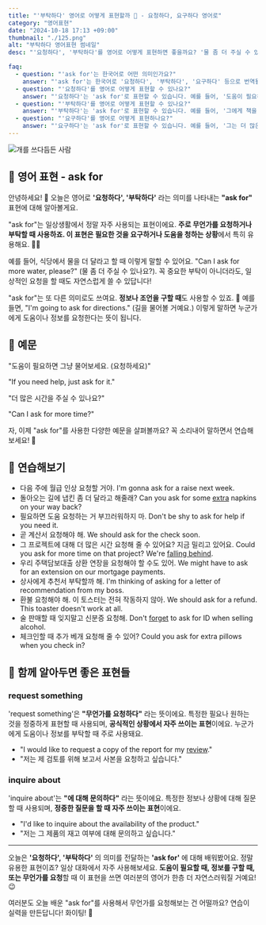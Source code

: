 ```yaml
---
title: "'부탁하다' 영어로 어떻게 표현할까 🙏 - 요청하다, 요구하다 영어로"
category: "영어표현"
date: "2024-10-18 17:13 +09:00"
thumbnail: "./125.png"
alt: "부탁하다 영어표현 썸네일"
desc: "'요청하다', '부탁하다'를 영어로 어떻게 표현하면 좋을까요? '물 좀 더 주실 수 있나요?', '도움이 필요하면 물어보세요.' 등을 영어로 표현하는 법을 배워봅시다. 다양한 예문을 통해서 연습하고 본인의 표현으로 만들어 보세요."

faq:
  - question: "'ask for'는 한국어로 어떤 의미인가요?"
    answer: "'ask for'는 한국어로 '요청하다', '부탁하다', '요구하다' 등으로 번역될 수 있습니다. 어떤 것을 요구하거나 원하는 경우에 사용됩니다."
  - question: "'요청하다'를 영어로 어떻게 표현할 수 있나요?"
    answer: "'요청하다'는 'ask for'로 표현할 수 있습니다. 예를 들어, '도움이 필요하다고 요청했어요'는 'I asked for help'로 말할 수 있습니다."
  - question: "'부탁하다'를 영어로 어떻게 표현할 수 있나요?"
    answer: "'부탁하다'는 'ask for'로 표현할 수 있습니다. 예를 들어, '그에게 책을 부탁했어요'는 'I asked for the book from him'으로 말할 수 있습니다."
  - question: "'요구하다'를 영어로 어떻게 표현하나요?"
    answer: "'요구하다'는 'ask for'로 표현할 수 있습니다. 예를 들어, '그는 더 많은 정보를 요구했어요'는 'He asked for more information'으로 표현할 수 있습니다."
---
```


![개를 쓰다듬든 사람](./125-1.jpg)

## 🌟 영어 표현 - ask for

안녕하세요! 👋 오늘은 영어로 **'요청하다', '부탁하다'** 라는 의미를 나타내는 **"ask for"** 표현에 대해 알아볼게요.

"ask for"는 일상생활에서 정말 자주 사용되는 표현이에요. **주로 무언가를 요청하거나 부탁할 때 사용하죠. 이 표현은 필요한 것을 요구하거나 도움을 청하는 상황**에서 특히 유용해요. 🙋‍♀️

예를 들어, 식당에서 물을 더 달라고 할 때 이렇게 말할 수 있어요. "Can I ask for more water, please?" (물 좀 더 주실 수 있나요?). 꼭 중요한 부탁이 아니더라도, 일상적인 요청을 할 때도 자연스럽게 쓸 수 있답니다!

"ask for"는 또 다른 의미로도 쓰여요. **정보나 조언을 구할 때**도 사용할 수 있죠. 🤔 예를 들면, "I'm going to ask for directions." (길을 물어볼 거예요.) 이렇게 말하면 누군가에게 도움이나 정보를 요청한다는 뜻이 됩니다.

## 📖 예문

"도움이 필요하면 그냥 물어보세요. (요청하세요)"

"If you need help, just ask for it."

"더 많은 시간을 주실 수 있나요?"

"Can I ask for more time?"

자, 이제 "ask for"를 사용한 다양한 예문을 살펴볼까요? 꼭 소리내어 말하면서 연습해보세요! 🚀

## 💬 연습해보기

<ul data-interactive-list>
  <li data-interactive-item>
    <span data-toggler>다음 주에 월급 인상 요청할 거야.</span>
    <span data-answer>I'm gonna ask for a raise next week.</span>
  </li>
  <li data-interactive-item>
    <span data-toggler>돌아오는 길에 냅킨 좀 더 달라고 해줄래?</span>
    <span data-answer>Can you ask for some <a href="/blog/in-english/265.extra/">extra</a> napkins on your way back?</span>
  </li>
  <li data-interactive-item>
    <span data-toggler>필요하면 도움 요청하는 거 부끄러워하지 마.</span>
    <span data-answer>Don't be shy to ask for help if you need it.</span>
  </li>
  <li data-interactive-item>
    <span data-toggler>곧 계산서 요청해야 해.</span>
    <span data-answer>We should ask for the check soon.</span>
  </li>
  <li data-interactive-item>
    <span data-toggler>그 프로젝트에 대해 더 많은 시간 요청해 줄 수 있어요? 지금 밀리고 있어요.</span>
    <span data-answer>Could you ask for more time on that project? We're <a href="/blog/in-english/031.fall-behind/">falling behind</a>.</span>
  </li>
  <li data-interactive-item>
    <span data-toggler>우리 주택담보대출 상환 연장을 요청해야 할 수도 있어.</span>
    <span data-answer>We might have to ask for an extension on our mortgage payments.</span>
  </li>
  <li data-interactive-item>
    <span data-toggler>상사에게 추천서 부탁할까 해.</span>
    <span data-answer>I'm thinking of asking for a letter of recommendation from my boss.</span>
  </li>
  <li data-interactive-item>
    <span data-toggler>환불 요청해야 해. 이 토스터는 전혀 작동하지 않아.</span>
    <span data-answer>We should ask for a refund. This toaster doesn't work at all.</span>
  </li>
  <li data-interactive-item>
    <span data-toggler>술 판매할 때 잊지말고 신분증 요청해.</span>
    <span data-answer>Don't <a href="/blog/in-english/023.forget/">forget</a> to ask for ID when selling alcohol.</span>
  </li>
  <li data-interactive-item>
    <span data-toggler>체크인할 때 추가 베개 요청해 줄 수 있어?</span>
    <span data-answer>Could you ask for extra pillows when you check in?</span>
  </li>
</ul>

## 🤝 함께 알아두면 좋은 표현들

### request something

'request something'은 **"무언가를 요청하다"** 라는 뜻이에요. 특정한 필요나 원하는 것을 정중하게 표현할 때 사용되며, **공식적인 상황에서 자주 쓰이는 표현**이에요. 누군가에게 도움이나 정보를 부탁할 때 주로 사용돼요.

- "I would like to request a copy of the report for my [review](/blog/in-english/251.review/)."
- "저는 제 검토를 위해 보고서 사본을 요청하고 싶습니다."

### inquire about

'inquire about'는 **"에 대해 문의하다"** 라는 뜻이에요. 특정한 정보나 상황에 대해 질문할 때 사용되며, **정중한 질문을 할 때 자주 쓰이는 표현**이에요.

- "I'd like to inquire about the availability of the product."
- "저는 그 제품의 재고 여부에 대해 문의하고 싶습니다."

---

오늘은 **'요청하다', '부탁하다'** 의 의미를 전달하는 **'ask for'** 에 대해 배워봤어요. 정말 유용한 표현이죠? 일상 대화에서 자주 사용해보세요. **도움이 필요할 때, 정보를 구할 때, 또는 무언가를 요청**할 때 이 표현을 쓰면 여러분의 영어가 한층 더 자연스러워질 거예요! 😉

여러분도 오늘 배운 "ask for"를 사용해서 무언가를 요청해보는 건 어떨까요? 연습이 실력을 만든답니다! 화이팅! 💪
